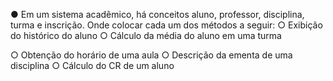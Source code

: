 ● Em um sistema acadêmico, há conceitos aluno, professor, disciplina, turma e
inscrição. Onde colocar cada um dos métodos a seguir:
○ Exibição do histórico do aluno
○ Cálculo da média do aluno em uma turma

○ Obtenção do horário de uma aula
○ Descrição da ementa de uma disciplina
○ Cálculo do CR de um aluno